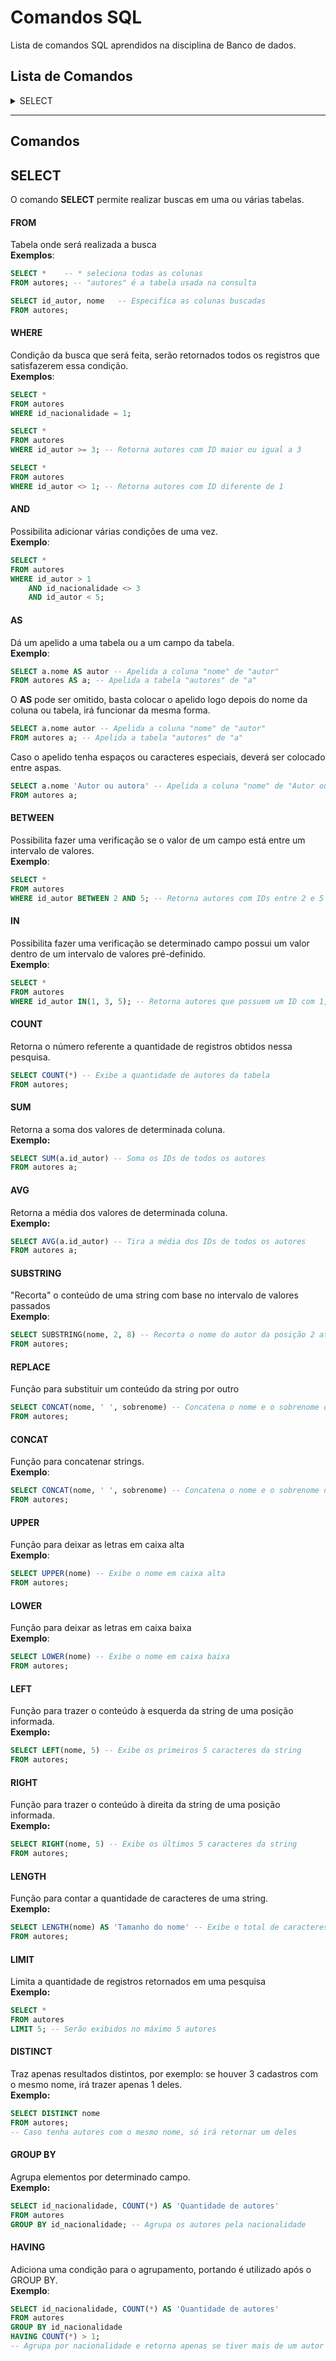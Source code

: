# Comandos SQL

Lista de comandos SQL aprendidos na disciplina de Banco de dados.

##  Lista de Comandos

<details>
<summary>
SELECT
</summary>

&emsp;[FROM](#from)</br>
&emsp;[WHERE](#where)</br>
&emsp;[AND](#and)</br>
&emsp;[AS](#as)</br>
&emsp;[BETWEEN](#between)</br>
&emsp;[IN](#in)</br>
&emsp;[COUNT](#count)</br>
&emsp;[SUM](#sum)</br>
&emsp;[AVG](#avg)</br>
&emsp;[SUBSTRING](#substring)</br>
&emsp;[REPLACE](#replace)</br>
&emsp;[CONCAT](#concat)</br>
&emsp;[UPPER](#upper)</br>
&emsp;[LOWER](#lower)</br>
&emsp;[LEFT](#left)</br>
&emsp;[RIGHT](#right)</br>
&emsp;[LENGTH](#length)</br>
&emsp;[LIMIT](#limit)</br>
&emsp;[DISTINCT](#distinct)</br>
&emsp;[GROUP BY](#group-by)</br>
&emsp;[HAVING](#having)</br>

</details>

---

##  Comandos

## SELECT

O comando **SELECT** permite realizar buscas em uma ou várias tabelas.

#### FROM

Tabela onde será realizada a busca</br>
**Exemplos**:
```sql
SELECT *	-- * seleciona todas as colunas
FROM autores; -- "autores" é a tabela usada na consulta
```
```sql
SELECT id_autor, nome 	-- Especifíca as colunas buscadas
FROM autores;
```

#### WHERE

Condição da busca que será feita, serão retornados todos os registros que satisfazerem essa condição.</br>
**Exemplos**:
```sql
SELECT *
FROM autores
WHERE id_nacionalidade = 1;
```
```sql
SELECT *
FROM autores
WHERE id_autor >= 3; -- Retorna autores com ID maior ou igual a 3
```
```sql
SELECT *
FROM autores
WHERE id_autor <> 1; -- Retorna autores com ID diferente de 1
```

#### AND
Possibilita adicionar várias condições de uma vez.</br>
**Exemplo**:
```sql
SELECT *
FROM autores
WHERE id_autor > 1
	AND id_nacionalidade <> 3
	AND id_autor < 5;
```

#### AS
Dá um apelido a uma tabela ou a um campo da tabela.</br>
**Exemplo**:
```sql
SELECT a.nome AS autor -- Apelida a coluna "nome" de "autor"
FROM autores AS a; -- Apelida a tabela "autores" de "a"
```
O **AS** pode ser omitido, basta colocar o apelido logo depois do nome da coluna ou tabela, irá funcionar da mesma forma.
```sql
SELECT a.nome autor -- Apelida a coluna "nome" de "autor"
FROM autores a; -- Apelida a tabela "autores" de "a"
```
Caso o apelido tenha espaços ou caracteres especiais, deverá ser colocado entre aspas.
```sql
SELECT a.nome 'Autor ou autora' -- Apelida a coluna "nome" de "Autor ou autora"
FROM autores a;
```

#### BETWEEN
Possibilita fazer uma verificação se o valor de um campo está entre um intervalo de valores.</br>
**Exemplo**:
```sql
SELECT *
FROM autores
WHERE id_autor BETWEEN 2 AND 5; -- Retorna autores com IDs entre 2 e 5
```

#### IN
Possibilita fazer uma verificação se determinado campo possui um valor dentro de um intervalo de valores pré-definido.</br>
**Exemplo**:
```sql
SELECT *
FROM autores
WHERE id_autor IN(1, 3, 5); -- Retorna autores que possuem um ID com 1, 3 ou 5
```

#### 	COUNT
Retorna o número referente a quantidade de registros obtidos nessa pesquisa.
```sql
SELECT COUNT(*) -- Exibe a quantidade de autores da tabela
FROM autores;
```

#### SUM
Retorna a soma dos valores de determinada coluna.</br>
**Exemplo:**
```sql
SELECT SUM(a.id_autor) -- Soma os IDs de todos os autores
FROM autores a;
```

#### AVG
Retorna a média dos valores de determinada coluna.</br>
**Exemplo:**
```sql
SELECT AVG(a.id_autor) -- Tira a média dos IDs de todos os autores
FROM autores a;
```

#### SUBSTRING

"Recorta" o conteúdo de uma string com base no intervalo de valores passados</br>
**Exemplo**:
```sql
SELECT SUBSTRING(nome, 2, 8) -- Recorta o nome do autor da posição 2 até a 8
FROM autores;
```

#### REPLACE

Função para substituir um conteúdo da string por outro
```sql
SELECT CONCAT(nome, ' ', sobrenome) -- Concatena o nome e o sobrenome do autor
FROM autores;
```

#### CONCAT

Função para concatenar strings.</br>
**Exemplo**:
```sql
SELECT CONCAT(nome, ' ', sobrenome) -- Concatena o nome e o sobrenome do autor
FROM autores;
```

#### UPPER

Função para deixar as letras em caixa alta</br>
**Exemplo**:
```sql
SELECT UPPER(nome) -- Exibe o nome em caixa alta
FROM autores;
```

#### LOWER

Função para deixar as letras em caixa baixa</br>
**Exemplo**:
```sql
SELECT LOWER(nome) -- Exibe o nome em caixa baixa
FROM autores;
```

#### LEFT

Função para trazer o conteúdo à esquerda da string de uma posição informada.</br>
**Exemplo:**
```sql
SELECT LEFT(nome, 5) -- Exibe os primeiros 5 caracteres da string
FROM autores;
```

#### RIGHT

Função para trazer o conteúdo à direita da string de uma posição informada.</br>
**Exemplo:**
```sql
SELECT RIGHT(nome, 5) -- Exibe os últimos 5 caracteres da string
FROM autores;
```

#### LENGTH

Função para contar a quantidade de caracteres de uma string.</br>
**Exemplo:**
```sql
SELECT LENGTH(nome) AS 'Tamanho do nome' -- Exibe o total de caracteres do nome
FROM autores;
```

#### LIMIT

Limita a quantidade de registros retornados em uma pesquisa</br>
**Exemplo:**
```sql
SELECT *
FROM autores
LIMIT 5; -- Serão exibidos no máximo 5 autores
```

#### DISTINCT
Traz apenas resultados distintos, por exemplo: se houver 3 cadastros com o mesmo nome, irá trazer apenas 1 deles.</br>
**Exemplo:**
```sql
SELECT DISTINCT nome 
FROM autores;
-- Caso tenha autores com o mesmo nome, só irá retornar um deles
```

#### GROUP BY

Agrupa elementos por determinado campo.</br>
**Exemplo:**
```sql
SELECT id_nacionalidade, COUNT(*) AS 'Quantidade de autores'
FROM autores
GROUP BY id_nacionalidade; -- Agrupa os autores pela nacionalidade
```

#### HAVING

Adiciona uma condição para o agrupamento, portando é utilizado após o GROUP BY.</br>
**Exemplo**: 
```sql
SELECT id_nacionalidade, COUNT(*) AS 'Quantidade de autores'
FROM autores
GROUP BY id_nacionalidade
HAVING COUNT(*) > 1;
-- Agrupa por nacionalidade e retorna apenas se tiver mais de um autor por nacionalidade
```
